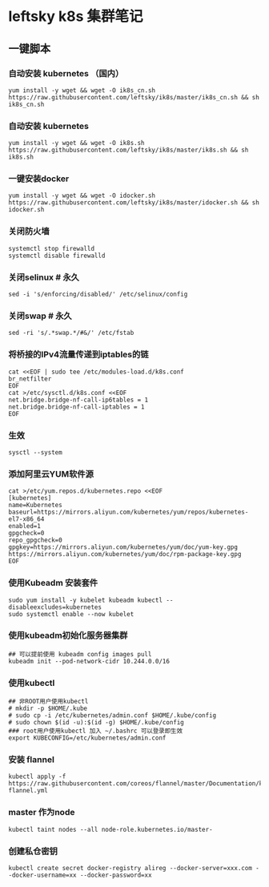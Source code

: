 # leftsky k8s 集群笔记

## 一键脚本
### 自动安装 kubernetes （国内）
    yum install -y wget && wget -O ik8s_cn.sh https://raw.githubusercontent.com/leftsky/ik8s/master/ik8s_cn.sh && sh ik8s_cn.sh
### 自动安装 kubernetes
    yum install -y wget && wget -O ik8s.sh https://raw.githubusercontent.com/leftsky/ik8s/master/ik8s.sh && sh ik8s.sh
### 一键安装docker
    yum install -y wget && wget -O idocker.sh https://raw.githubusercontent.com/leftsky/ik8s/master/idocker.sh && sh idocker.sh

### 关闭防火墙
    systemctl stop firewalld
    systemctl disable firewalld
### 关闭selinux # 永久
    sed -i 's/enforcing/disabled/' /etc/selinux/config
### 关闭swap # 永久
    sed -ri 's/.*swap.*/#&/' /etc/fstab
### 将桥接的IPv4流量传递到iptables的链
    cat <<EOF | sudo tee /etc/modules-load.d/k8s.conf
    br_netfilter
    EOF
    cat >/etc/sysctl.d/k8s.conf <<EOF
    net.bridge.bridge-nf-call-ip6tables = 1
    net.bridge.bridge-nf-call-iptables = 1
    EOF
### 生效
    sysctl --system

### 添加阿里云YUM软件源
    cat >/etc/yum.repos.d/kubernetes.repo <<EOF
    [kubernetes]
    name=Kubernetes
    baseurl=https://mirrors.aliyun.com/kubernetes/yum/repos/kubernetes-el7-x86_64
    enabled=1
    gpgcheck=0
    repo_gpgcheck=0
    gpgkey=https://mirrors.aliyun.com/kubernetes/yum/doc/yum-key.gpg https://mirrors.aliyun.com/kubernetes/yum/doc/rpm-package-key.gpg
    EOF

### 使用Kubeadm 安装套件
    sudo yum install -y kubelet kubeadm kubectl --disableexcludes=kubernetes
    sudo systemctl enable --now kubelet

### 使用kubeadm初始化服务器集群
    ## 可以提前使用 kubeadm config images pull
    kubeadm init --pod-network-cidr 10.244.0.0/16

### 使用kubectl
    ## 非ROOT用户使用kubectl
    # mkdir -p $HOME/.kube
    # sudo cp -i /etc/kubernetes/admin.conf $HOME/.kube/config
    # sudo chown $(id -u):$(id -g) $HOME/.kube/config
    ### root用户使用kubectl 加入 ~/.bashrc 可以登录即生效
    export KUBECONFIG=/etc/kubernetes/admin.conf

### 安装 flannel
    kubectl apply -f https://raw.githubusercontent.com/coreos/flannel/master/Documentation/kube-flannel.yml

### master 作为node
    kubectl taint nodes --all node-role.kubernetes.io/master-

### 创建私仓密钥
    kubectl create secret docker-registry alireg --docker-server=xxx.com --docker-username=xx --docker-password=xx
